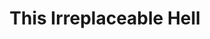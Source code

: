 --- 
title: "This Irreplaceable Hell"
publishdate: "2018-12-31T16:48:46+02:00"
src: "https://365manga.net/manga/this-irreplaceable-hell"
image: "https://data.365manga.net/images/thumbnails/32649-this-irreplaceable-hell.jpg"
description: " An anthology with five one shots."
---